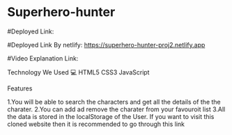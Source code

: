 # Superhero-hunter

#Deployed Link:

#Deployed Link By netlify: https://superhero-hunter-proj2.netlify.app

#Video Explanation Link: 

Technology We Used 💻
HTML5
CSS3
JavaScript

Features

1.You will be able to search the characters and get all the details of the the charater.
2.You can add ad remove the charater from your favouroit list
3.All the data is stored in the localStorage of the User. If you want to visit this cloned website then it is recommended to go through this link
